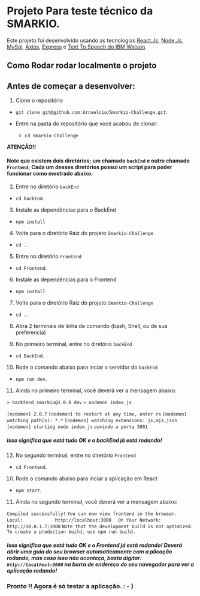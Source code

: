 
# Projeto Para teste técnico da SMARKIO. 

  

Este projeto foi desenvolvido usando as tecnologias [React.Js](https://github.com/facebook/create-react-app), [Node.Js](https://nodejs.org/en/docs/), [MySql](https://dev.mysql.com/doc/), [Axios](https://axios-http.com/docs/intro), [Express](https://expressjs.com/pt-br/4x/api.html) e [Text To Speech do IBM Watson](https://www.ibm.com/cloud/watson-text-to-speech).

  

## Como Rodar rodar localmente o projeto

  
## Antes de começar a desenvolver:

1. Clone o repositório

- `git clone git@github.com:Arnaelcio/Smarkio-Challenge.git`.

- Entre na pasta do repositório que você acabou de clonar:
  - `cd Smarkio-Challenge`


**ATENÇÃO!!**
#### Note que existem dois diretórios; um chamado `backEnd` e outro chamado `Frontend`; Cada um desses diretórios possui um script para poder funcionar como  mostrado abaixo:


2. Entre no diretório `backEnd` 
- `cd backEnd`.

3. Instale as dependências para o BackEnd

- `npm install`

4. Volte para o diretório Raiz do projeto `Smarkio-Challenge`

- `cd ..`

5. Entre no diretório `Frontend` 

- `cd Frontend`.

6. Instale as dependências para o Frontend

- `npm install`

7. Volte para o diretório Raiz do projeto `Smarkio-Challenge`

- `cd ..`

8. Abra 2 terminais de linha de comando (bash, Shell, ou de sua preferencia)

9. No primeiro terminal, entre no diretório `backEnd` 

- `cd BackEnd`.

10. Rode o comando abaixo para inciar o servidor do  `backEnd` 

- `npm run dev`.

11. Ainda no primeiro terminal, você deverá ver a mensagem abaixo:

`> backtend_smarkio@1.0.0 dev`
`> nodemon index.js`

`[nodemon] 2.0.7`
`[nodemon] to restart at any time, enter rs`
`[nodemon] watching path(s): *.*`
`[nodemon] watching extensions: js,mjs,json`
`[nodemon] starting node index.js`
`ouvindo a porta 3001`
##### Isso significa que está tudo OK e o backEnd já está rodando!

12. No segundo terminal, entre no diretório `Frontend` 

- `cd Frontend`.

10. Rode o comando abaixo para inciar a aplicação em React  

- `npm start`.


11. Ainda no segundo terminal, você deverá ver a mensagem abaixo:

`Compiled successfully!`
`You can now view frontend in the browser.`
 ` Local:            http://localhost:3000`
`  On Your Network:  http://10.0.1.7:3000`
`Note that the development build is not optimized.`
`To create a production build, use npm run build.`

##### Isso significa que está tudo OK e o Frontend já está rodando! Deverá abrir uma guia do seu browser automaticamente com a plicação rodando, mas caso isso não aconteça, basta digitar:  `http://localhost:3000` na barra de endereço do seu navegador para ver a aplicação rodando!



### Pronto !! Agora é só testar a aplicação.  : - )
